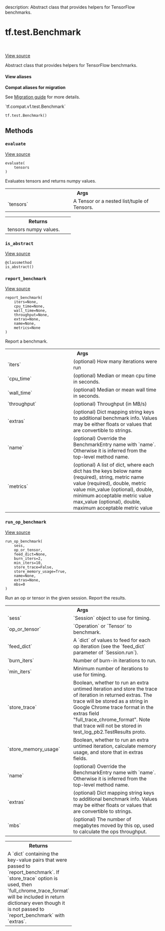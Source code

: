 description: Abstract class that provides helpers for TensorFlow benchmarks.

<div itemscope itemtype="http://developers.google.com/ReferenceObject">
<meta itemprop="name" content="tf.test.Benchmark" />
<meta itemprop="path" content="Stable" />
<meta itemprop="property" content="__init__"/>
<meta itemprop="property" content="evaluate"/>
<meta itemprop="property" content="is_abstract"/>
<meta itemprop="property" content="report_benchmark"/>
<meta itemprop="property" content="run_op_benchmark"/>
</div>

# tf.test.Benchmark

<!-- Insert buttons and diff -->

<table class="tfo-notebook-buttons tfo-api nocontent" align="left">

</table>

<a target="_blank" class="external" href="/code/stable/tensorflow/python/platform/benchmark.py">View source</a>



Abstract class that provides helpers for TensorFlow benchmarks.

<section class="expandable">
  <h4 class="showalways">View aliases</h4>
  <p>
<b>Compat aliases for migration</b>
<p>See
<a href="https://www.tensorflow.org/guide/migrate">Migration guide</a> for
more details.</p>
<p>`tf.compat.v1.test.Benchmark`</p>
</p>
</section>

<pre class="devsite-click-to-copy prettyprint lang-py tfo-signature-link">
<code>tf.test.Benchmark()
</code></pre>



<!-- Placeholder for "Used in" -->


## Methods

<h3 id="evaluate"><code>evaluate</code></h3>

<a target="_blank" class="external" href="/code/stable/tensorflow/python/platform/benchmark.py">View source</a>

<pre class="devsite-click-to-copy prettyprint lang-py tfo-signature-link">
<code>evaluate(
    tensors
)
</code></pre>

Evaluates tensors and returns numpy values.


<!-- Tabular view -->
 <table class="responsive fixed orange">
<colgroup><col width="214px"><col></colgroup>
<tr><th colspan="2">Args</th></tr>

<tr>
<td>
`tensors`
</td>
<td>
A Tensor or a nested list/tuple of Tensors.
</td>
</tr>
</table>



<!-- Tabular view -->
 <table class="responsive fixed orange">
<colgroup><col width="214px"><col></colgroup>
<tr><th colspan="2">Returns</th></tr>
<tr class="alt">
<td colspan="2">
tensors numpy values.
</td>
</tr>

</table>



<h3 id="is_abstract"><code>is_abstract</code></h3>

<a target="_blank" class="external" href="/code/stable/tensorflow/python/platform/benchmark.py">View source</a>

<pre class="devsite-click-to-copy prettyprint lang-py tfo-signature-link">
<code>@classmethod</code>
<code>is_abstract()
</code></pre>




<h3 id="report_benchmark"><code>report_benchmark</code></h3>

<a target="_blank" class="external" href="/code/stable/tensorflow/python/platform/benchmark.py">View source</a>

<pre class="devsite-click-to-copy prettyprint lang-py tfo-signature-link">
<code>report_benchmark(
    iters=None,
    cpu_time=None,
    wall_time=None,
    throughput=None,
    extras=None,
    name=None,
    metrics=None
)
</code></pre>

Report a benchmark.


<!-- Tabular view -->
 <table class="responsive fixed orange">
<colgroup><col width="214px"><col></colgroup>
<tr><th colspan="2">Args</th></tr>

<tr>
<td>
`iters`
</td>
<td>
(optional) How many iterations were run
</td>
</tr><tr>
<td>
`cpu_time`
</td>
<td>
(optional) Median or mean cpu time in seconds.
</td>
</tr><tr>
<td>
`wall_time`
</td>
<td>
(optional) Median or mean wall time in seconds.
</td>
</tr><tr>
<td>
`throughput`
</td>
<td>
(optional) Throughput (in MB/s)
</td>
</tr><tr>
<td>
`extras`
</td>
<td>
(optional) Dict mapping string keys to additional benchmark info.
Values may be either floats or values that are convertible to strings.
</td>
</tr><tr>
<td>
`name`
</td>
<td>
(optional) Override the BenchmarkEntry name with `name`.
Otherwise it is inferred from the top-level method name.
</td>
</tr><tr>
<td>
`metrics`
</td>
<td>
(optional) A list of dict, where each dict has the keys below
name (required), string, metric name
value (required), double, metric value
min_value (optional), double, minimum acceptable metric value
max_value (optional), double, maximum acceptable metric value
</td>
</tr>
</table>



<h3 id="run_op_benchmark"><code>run_op_benchmark</code></h3>

<a target="_blank" class="external" href="/code/stable/tensorflow/python/platform/benchmark.py">View source</a>

<pre class="devsite-click-to-copy prettyprint lang-py tfo-signature-link">
<code>run_op_benchmark(
    sess,
    op_or_tensor,
    feed_dict=None,
    burn_iters=2,
    min_iters=10,
    store_trace=False,
    store_memory_usage=True,
    name=None,
    extras=None,
    mbs=0
)
</code></pre>

Run an op or tensor in the given session.  Report the results.


<!-- Tabular view -->
 <table class="responsive fixed orange">
<colgroup><col width="214px"><col></colgroup>
<tr><th colspan="2">Args</th></tr>

<tr>
<td>
`sess`
</td>
<td>
`Session` object to use for timing.
</td>
</tr><tr>
<td>
`op_or_tensor`
</td>
<td>
`Operation` or `Tensor` to benchmark.
</td>
</tr><tr>
<td>
`feed_dict`
</td>
<td>
A `dict` of values to feed for each op iteration (see the
`feed_dict` parameter of `Session.run`).
</td>
</tr><tr>
<td>
`burn_iters`
</td>
<td>
Number of burn-in iterations to run.
</td>
</tr><tr>
<td>
`min_iters`
</td>
<td>
Minimum number of iterations to use for timing.
</td>
</tr><tr>
<td>
`store_trace`
</td>
<td>
Boolean, whether to run an extra untimed iteration and
store the trace of iteration in returned extras.
The trace will be stored as a string in Google Chrome trace format
in the extras field "full_trace_chrome_format". Note that trace
will not be stored in test_log_pb2.TestResults proto.
</td>
</tr><tr>
<td>
`store_memory_usage`
</td>
<td>
Boolean, whether to run an extra untimed iteration,
calculate memory usage, and store that in extras fields.
</td>
</tr><tr>
<td>
`name`
</td>
<td>
(optional) Override the BenchmarkEntry name with `name`.
Otherwise it is inferred from the top-level method name.
</td>
</tr><tr>
<td>
`extras`
</td>
<td>
(optional) Dict mapping string keys to additional benchmark info.
Values may be either floats or values that are convertible to strings.
</td>
</tr><tr>
<td>
`mbs`
</td>
<td>
(optional) The number of megabytes moved by this op, used to
calculate the ops throughput.
</td>
</tr>
</table>



<!-- Tabular view -->
 <table class="responsive fixed orange">
<colgroup><col width="214px"><col></colgroup>
<tr><th colspan="2">Returns</th></tr>
<tr class="alt">
<td colspan="2">
A `dict` containing the key-value pairs that were passed to
`report_benchmark`. If `store_trace` option is used, then
`full_chrome_trace_format` will be included in return dictionary even
though it is not passed to `report_benchmark` with `extras`.
</td>
</tr>

</table>





